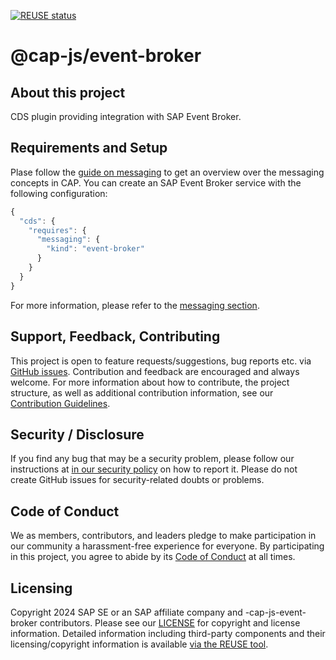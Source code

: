 [![REUSE status](https://api.reuse.software/badge/github.com/cap-js/event-broker)](https://api.reuse.software/info/github.com/cap-js/event-broker)

# @cap-js/event-broker

## About this project

CDS plugin providing integration with SAP Event Broker.

## Requirements and Setup

Plase follow the [guide on messaging](https://cap.cloud.sap/docs/guides/messaging/) to get an overview over the messaging concepts in CAP.
You can create an SAP Event Broker service with the following configuration:

```js
{
  "cds": {
    "requires": {
      "messaging": {
        "kind": "event-broker"
      }
    }
  }
}
```

For more information, please refer to the [messaging section](https://cap.cloud.sap/docs/node.js/messaging).

## Support, Feedback, Contributing

This project is open to feature requests/suggestions, bug reports etc. via [GitHub issues](https://github.com/cap-js/event-broker/issues). Contribution and feedback are encouraged and always welcome. For more information about how to contribute, the project structure, as well as additional contribution information, see our [Contribution Guidelines](CONTRIBUTING.md).

## Security / Disclosure
If you find any bug that may be a security problem, please follow our instructions at [in our security policy](https://github.com/cap-js/event-broker/security/policy) on how to report it. Please do not create GitHub issues for security-related doubts or problems.

## Code of Conduct

We as members, contributors, and leaders pledge to make participation in our community a harassment-free experience for everyone. By participating in this project, you agree to abide by its [Code of Conduct](https://github.com/cap-js/.github/blob/main/CODE_OF_CONDUCT.md) at all times.

## Licensing

Copyright 2024 SAP SE or an SAP affiliate company and -cap-js-event-broker contributors. Please see our [LICENSE](LICENSE) for copyright and license information. Detailed information including third-party components and their licensing/copyright information is available [via the REUSE tool](https://api.reuse.software/info/github.com/cap-js/event-broker).
